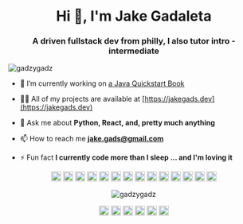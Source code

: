 <h1 align="center">Hi 👋, I'm Jake Gadaleta</h1>
<h3 align="center">A driven fullstack dev from philly, I also tutor intro - intermediate </h3>
<p align="left"> <img src="https://komarev.com/ghpvc/?username=gadzygadz" alt="gadzygadz" /> </p>

- 🔭 I’m currently working on [a Java Quickstart Book](https://github.com/gadzygadz/java_quickstart)

- 👨‍💻 All of my projects are available at [https://jakegads.dev](https://jakegads.dev)

- 💬 Ask me about **Python, React, and, pretty much anything**

- 📫 How to reach me **jake.gads@gmail.com**

- ⚡ Fun fact **I currently code more than I sleep ... and I'm loving it**

<p align="center"><img src="https://devicons.github.io/devicon/devicon.git/icons/react/react-original-wordmark.svg" alt="react" width="20" height="20"/> <img src="https://devicons.github.io/devicon/devicon.git/icons/angularjs/angularjs-original.svg" alt="angularjs" width="20" height="20"/> <img src="https://devicons.github.io/devicon/devicon.git/icons/cplusplus/cplusplus-original.svg" alt="cplusplus" width="20" height="20"/> <img src="https://devicons.github.io/devicon/devicon.git/icons/csharp/csharp-original.svg" alt="csharp" width="20" height="20"/> <img src="https://devicons.github.io/devicon/devicon.git/icons/django/django-original.svg" alt="django" width="20" height="20"/> <img src="https://devicons.github.io/devicon/devicon.git/icons/docker/docker-original-wordmark.svg" alt="docker" width="20" height="20"/> <img src="https://devicons.github.io/devicon/devicon.git/icons/electron/electron-original.svg" alt="electron" width="20" height="20"/> <img src="https://devicons.github.io/devicon/devicon.git/icons/go/go-original.svg" alt="go" width="20" height="20"/> <img src="https://devicons.github.io/devicon/devicon.git/icons/html5/html5-original-wordmark.svg" alt="html5" width="20" height="20"/> <img src="https://devicons.github.io/devicon/devicon.git/icons/java/java-original-wordmark.svg" alt="java" width="20" height="20"/> <img src="https://devicons.github.io/devicon/devicon.git/icons/javascript/javascript-original.svg" alt="javascript" width="20" height="20"/> <img src="https://devicons.github.io/devicon/devicon.git/icons/typescript/typescript-original.svg" alt="typescript" width="20" height="20"/> <img src="https://devicons.github.io/devicon/devicon.git/icons/mysql/mysql-original-wordmark.svg" alt="mysql" width="20" height="20"/> <img src="https://devicons.github.io/devicon/devicon.git/icons/python/python-original-wordmark.svg" alt="python" width="20" height="20"/></p><p align="center"> <img src="https://github-readme-stats.vercel.app/api?username=gadzygadz&show_icons=true" alt="gadzygadz" /> </p>

<p align="center">
<a href="https://codepen.io/gadzygadz" target="blank"><img align="center" src="https://cdn.jsdelivr.net/npm/simple-icons@3.0.1/icons/codepen.svg" alt="gadzygadz" height="20" width="20" /></a>
<a href="https://dev.to/gadzygadz" target="blank"><img align="center" src="https://cdn.jsdelivr.net/npm/simple-icons@3.0.1/icons/dev-dot-to.svg" alt="gadzygadz" height="20" width="20" /></a>
<a href="https://twitter.com/@gadzygadz" target="blank"><img align="center" src="https://cdn.jsdelivr.net/npm/simple-icons@3.0.1/icons/twitter.svg" alt="@gadzygadz" height="20" width="20" /></a>
<a href="https://linkedin.com/in/jacob-gadaleta" target="blank"><img align="center" src="https://cdn.jsdelivr.net/npm/simple-icons@3.0.1/icons/linkedin.svg" alt="jacob-gadaleta" height="20" width="20" /></a>
<a href="https://stackoverflow.com/jake." target="blank"><img align="center" src="https://cdn.jsdelivr.net/npm/simple-icons@3.0.1/icons/stackoverflow.svg" alt="jake." height="20" width="20" /></a>
<a href="https://codesandbox.com/gadzygadz" target="blank"><img align="center" src="https://cdn.jsdelivr.net/npm/simple-icons@3.0.1/icons/codesandbox.svg" alt="gadzygadz" height="20" width="20" /></a>
</p>
